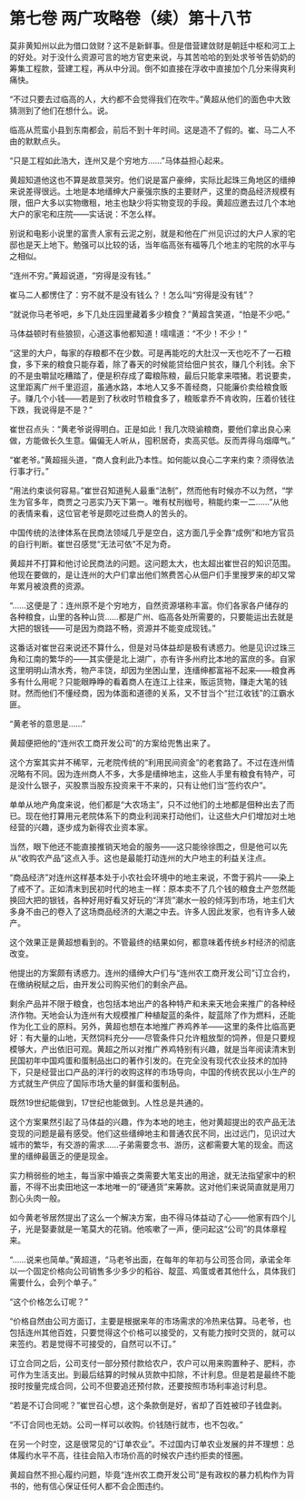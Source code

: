 # 第七卷 两广攻略卷（续）第十八节

莫非黄知州以此为借口敛财？这不是新鲜事。但是借营建敛财是朝廷中枢和河工上的好处。对于没什么资源可言的地方官吏来说，与其苦哈哈的到处求爷爷告奶奶的筹集工程款，营建工程，再从中分润。倒不如直接在浮收中直接加个几分来得爽利痛快。
 
“不过只要去过临高的人，大约都不会觉得我们在吹牛。”黄超从他们的面色中大致猜测到了他们在想什么。说。
 
临高从荒蛮小县到东南都会，前后不到十年时间。这是造不了假的。崔、马二人不由的默默点头。
 
“只是工程如此浩大，连州又是个穷地方……”马体益担心起来。
 
黄超知道他这也不算是故意哭穷。他们说是富户豪绅，实际比起珠三角地区的缙绅来说差得很远。土地是本地缙绅大户豪强宗族的主要财产，这里的商品经济规模有限，佃户大多以实物缴租，地主也缺少将实物变现的手段。黄超应邀去过几个本地大户的家宅和庄院――实话说：不怎么样。
 
别说和电影小说里的富贵人家有云泥之别，就是和他在广州见识过的大户人家的宅邸也是天上地下。勉强可以比较的话，当年临高张有福等几个地主的宅院的水平与之相似。
 
“连州不穷。”黄超说道，“穷得是没有钱。”
 
崔马二人都愣住了：穷不就不是没有钱么？！怎么叫“穷得是没有钱”？
 
“就说你马老爷吧，乡下几处庄园里藏着多少粮食？”黄超含笑道，“怕是不少吧。”
 
马体益顿时有些狼狈，心道这事他都知道！嚅嚅道：“不少！不少！”
 
“这里的大户，每家的存粮都不在少数。可是再能吃的大肚汉一天也吃不了一石粮食，多下来的粮食只能存着，除了春天的时候能贷给佃户贫农，赚几个利钱。余下的不是虫嚼鼠吃糟踏了，便是积存成了霉粮陈粮，最后只能拿来喂猪。若说要卖，这里距离广州千里迢迢，虽通水路，本地人又多不善经商，只能廉价卖给粮食贩子。赚几个小钱――若是到了秋收时节粮食多了，粮贩拿乔不肯收购，压着价钱往下跌，我说得是不是？”
 
崔世召点头：“黄老爷说得明白。正是如此！我几次晓谕粮商，要他们拿出良心来做，方能做长久生意。偏偏无人听从，囤积居奇，卖高买低。反而弄得乌烟瘴气。”
 
“崔老爷。”黄超摇头道，“商人食利此乃本性。如何能以良心二字来约束？须得依法行事才行。”
 
“用法约束谈何容易。”崔世召知道髡人最重“法制”，然而他有时候亦不以为然，“学生为官多年，商贾之刁恶实乃天下第一。唯有杖刑枷号，稍能约束一二……”从他的表情来看，这位官老爷是颇吃过些商人的苦头的。
 
中国传统的法律体系在民商法领域几乎是空白，这方面几乎全靠“成例”和地方官员的自行判断。崔世召感觉“无法可依”不足为奇。
 
黄超并不打算和他讨论民商法的问题。这问题太大，也太超出崔世召的知识范围。他现在要做的，是让连州的大户们拿出他们煞费苦心从佃户们手里搜罗来的却又常年累月被浪费的资源。
 
“……这便是了：连州原不是个穷地方，自然资源堪称丰富。你们各家各户储存的各种粮食，山里的各种山货……都是广州、临高各处所需要的，只要能运出去就是大把的银钱――可是因为商路不畅，资源并不能变成现钱。”
 
这番话对崔世召来说还不算什么，但是对马体益却是极有诱惑力。他是见识过珠三角和江南的繁华的――其实便是北上湖广，亦有许多州府比本地的富庶的多。自家这里明明山清水秀，物产丰饶，却因为坐困山里，连缙绅都富裕不起来――粮食再多有什么用呢？只能眼睁睁的看着商人在连江上往来，贩运货物，赚走大笔的钱财。然而他们不懂经商，因为体面和道德的关系，又不甘当个“拦江收钱”的江霸水匪。
 
“黄老爷的意思是……”
 
黄超便把他的“连州农工商开发公司”的方案给兜售出来了。
 
这个方案其实并不稀罕，元老院传统的“利用民间资金”的老套路了。不过在连州情况略有不同。因为连州商人不多，大多是缙绅地主，这些人手里有粮食有特产，可是没什么银子，买股票当股东投资来干不来的，只有让他们当“签约农户”。
 
单单从地产角度来说，他们都是“大农场主”，只不过他们的土地都是佃种出去了而已。现在他打算用元老院体系下的商业利润来打动他们，让这些大户们增加对土地经营的兴趣，逐步成为新得农业资本家。
 
当然，眼下他还不能直接推销天地会的服务――这只能徐徐图之，但是他可以先从“收购农产品”这点入手。这也是最能打动连州的大户地主的利益关注点。
 
“商品经济”对连州这样基本处于小农社会环境中的地主来说，不啻于鸦片――染上了戒不了。正如清末到民初时代的地主一样：原本卖不了几个钱的粮食土产忽然能换回大把的银钱，各种好用好看又好玩的“洋货”潮水一般的倾泻到市场，地主们大多身不由己的卷入了这场商品经济的大潮之中去。许多人因此发家，也有许多人破产。
 
这个效果正是黄超想看到的。不管最终的结果如何，都意味着传统乡村经济的彻底改变。
 
他提出的方案颇有诱惑力。连州的缙绅大户们与“连州农工商开发公司”订立合约，在缴纳税赋之后，由开发公司购买他们的剩余产品。
 
剩余产品并不限于粮食，也包括本地出产的各种特产和未来天地会来推广的各种经济作物。天地会认为连州有大规模推广种植靛蓝的条件，靛蓝除了作为燃料，还能作为化工业的原料。另外，黄超也想在本地推广养鸡养羊――这里的条件比临高更好：有大量的山地，天然饲料充分――尽管条件只允许粗放型的饲养，但是只要规模够大，产出依旧可观。黄超之所以对推广养鸡特别有兴趣，就是当年阅读清末到民国初年中国鸡蛋和蛋制品出口的著作引发的。在完全没有现代农业技术的加持下，只是经营出口产品的洋行的收购这样的市场导向，中国的传统农民以小生产的方式就生产供应了国际市场大量的鲜蛋和蛋制品。
 
既然19世纪能做到，17世纪也能做到。人性总是共通的。
 
这个方案果然引起了马体益的兴趣，作为本地的地主，他对黄超提出的农产品无法变现的问题是最有感受。他们这些缙绅地主和普通农民不同，出过远门，见识过大城市的繁华，有交游的需求……子弟需要念书、游历，这都需要大笔的现金。而这里的缙绅最匮乏的便是现金。
 
实力稍弱些的地主，每当家中婚丧之类需要大笔支出的用途，就无法指望家中的积蓄，不得不出卖田地这一本地唯一的“硬通货”来筹款。这对他们来说简直就是用刀割心头肉一般。
 
如今黄老爷居然提出了这么一个解决方案，由不得马体益动了心――他家有四个儿子，光是娶妻就是一笔莫大的花销。他咳嗽了一声，便问起这“公司”的具体章程来。
 
“……说来也简单。”黄超道，“马老爷出面，在每年的年初与公司签合同，承诺全年以一个固定价格向公司销售多少多少的稻谷、靛蓝、鸡蛋或者其他什么，具体我们需要什么，会列个单子。”
 
“这个价格怎么订呢？”
 
“价格自然由公司方面订，主要是根据来年的市场需求的冷热来估算。马老爷，也包括连州其他百姓，只要觉得这个价格可以接受的，又有能力按时交货的，就可以来签约。若是觉得不可接受的，自然可以不订。”
 
订立合同之后，公司支付一部分预付款给农户，农户可以用来购置种子、肥料，亦可作为生活支出。到最后结算的时候从货款中扣除，不计利息。但是若是最终不能按时按量完成合同，公司不但要追还预付款，还要按照市场利率追讨利息。
 
“若是不订合同呢？”崔世召心想，这个条款倒是好，省却了百姓被印子钱盘剥。
 
“不订合同也无妨。公司一样可以收购。价钱随行就市，也不包收。”
 
在另一个时空，这是很常见的“订单农业”。不过国内订单农业发展的并不理想：总体履约水平不高，往往会陷入市场价高的时候农户违约拒卖的怪圈。
 
黄超自然不担心履约问题，毕竟“连州农工商开发公司”是有政权的暴力机构作为背书的，他有信心保证任何人都不会企图违约。